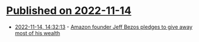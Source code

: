 # [Published on 2022-11-14](index.md)

* [2022-11-14, 14:32:13](https://news.ycombinator.com/item?id=33594418) - [Amazon founder Jeff Bezos pledges to give away most of his wealth](https://www.bbc.co.uk/news/business-63619512)
